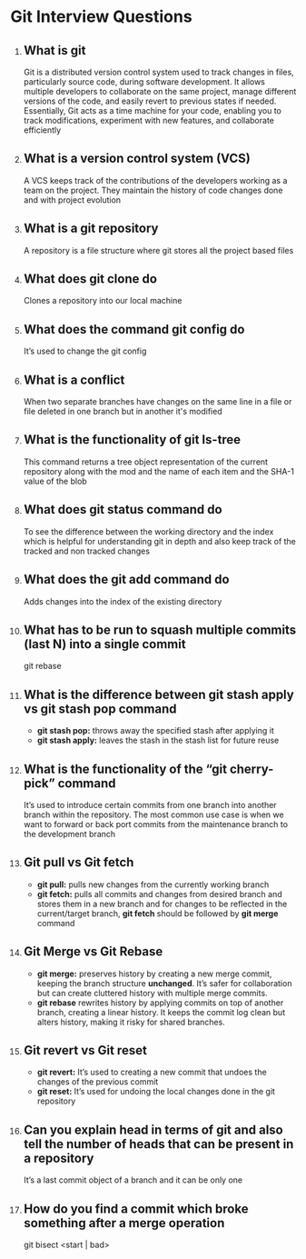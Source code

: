 # Git Interview Questions

1. ## **What is git**

   Git is a distributed version control system used to track changes in files,
   particularly source code, during software development. It allows multiple
   developers to collaborate on the same project, manage different versions of
   the code, and easily revert to previous states if needed. Essentially, Git
   acts as a time machine for your code, enabling you to track modifications,
   experiment with new features, and collaborate efficiently

2. ## **What is a version control system (VCS)**

   A VCS keeps track of the contributions of the developers working as a team on
   the project. They maintain the history of code changes done and with project
   evolution

3. ## **What is a git repository**

   A repository is a file structure where git stores all the project based files

4. ## **What does git clone do**

   Clones a repository into our local machine

5. ## **What does the command git config do**

   It’s used to change the git config

6. ## **What is a conflict**

   When two separate branches have changes on the same line in a file or file
   deleted in one branch but in another it's modified

7. ## **What is the functionality of git ls-tree**

   This command returns a tree object representation of the current repository
   along with the mod and the name of each item and the SHA-1 value of the blob

8. ## **What does git status command do**

   To see the difference between the working directory and the index which is
   helpful for understanding git in depth and also keep track of the tracked and
   non tracked changes

9. ## **What does the git add command do**

   Adds changes into the index of the existing directory

10. ## **What has to be run to squash multiple commits (last N) into a single commit**

    git rebase

11. ## **What is the difference between git stash apply vs git stash pop command**

    - **git stash pop:** throws away the specified stash after applying it
    - **git stash apply:** leaves the stash in the stash list for future reuse

12. ## **What is the functionality of the “git cherry-pick” command**

    It’s used to introduce certain commits from one branch into another branch
    within the repository. The most common use case is when we want to forward
    or back port commits from the maintenance branch to the development branch

13. ## **Git pull vs Git fetch**

    - **git pull:** pulls new changes from the currently working branch
    - **git fetch:** pulls all commits and changes from desired branch and
      stores them in a new branch and for changes to be reflected in the
      current/target branch, **git fetch** should be followed by **git merge**
      command

14. ## **Git Merge vs Git Rebase**

    - **git merge:** preserves history by creating a new merge commit, keeping
      the branch structure **unchanged**. It’s safer for collaboration but can
      create cluttered history with multiple merge commits.
    - **git rebase** rewrites history by applying commits on top of another
      branch, creating a linear history. It keeps the commit log clean but
      alters history, making it risky for shared branches.

15. ## **Git revert vs Git reset**

    - **git revert:** It’s used to creating a new commit that undoes the changes
      of the previous commit
    - **git reset:** It’s used for undoing the local changes done in the git
      repository

16. ## **Can you explain head in terms of git and also tell the number of heads that can be present in a repository**

    It’s a last commit object of a branch and it can be only one

17. ## **How do you find a commit which broke something after a merge operation**
    git bisect \<start | bad\>
